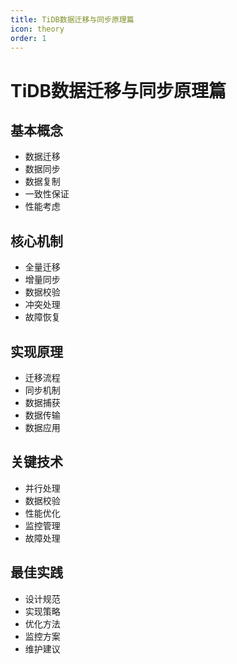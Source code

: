 ```yaml
---
title: TiDB数据迁移与同步原理篇
icon: theory
order: 1
---
```


# TiDB数据迁移与同步原理篇

## 基本概念
- 数据迁移
- 数据同步
- 数据复制
- 一致性保证
- 性能考虑

## 核心机制
- 全量迁移
- 增量同步
- 数据校验
- 冲突处理
- 故障恢复

## 实现原理
- 迁移流程
- 同步机制
- 数据捕获
- 数据传输
- 数据应用

## 关键技术
- 并行处理
- 数据校验
- 性能优化
- 监控管理
- 故障处理

## 最佳实践
- 设计规范
- 实现策略
- 优化方法
- 监控方案
- 维护建议
